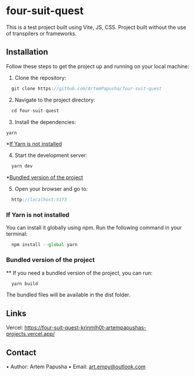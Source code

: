 # four-suit-quest

This is a test project built using Vite, JS, CSS. Project built without the use of transpilers or frameworks.

## Installation

Follow these steps to get the project up and running on your local machine:

1. Clone the repository:

```js
  git clone https://github.com/ArtemPapusha/four-suit-quest
```

2. Navigate to the project directory:

```js
  cd four-suit-quest
```

3. Install the dependencies:

```js
yarn
```

  *[If Yarn is not installed](#if-yarn-is-not-installed)

4. Start the development server:

```js
  yarn dev
```

  *[Bundled version of the project](#bundled-version-of-the-project)

5. Open your browser and go to:

```js
  http://localhost:5173
```

### If Yarn is not installed 
You can install it globally using npm. Run the following command in your terminal:

```js
  npm install --global yarn
```

### Bundled version of the project
** If you need a bundled version of the project, you can run:

```js
  yarn build
```

The bundled files will be available in the dist folder.

## Links

Vercel: https://four-suit-quest-krinmlh0t-artempapushas-projects.vercel.app/

## Contact

• Author: Artem Papusha • Email: art.empy@outlook.com
